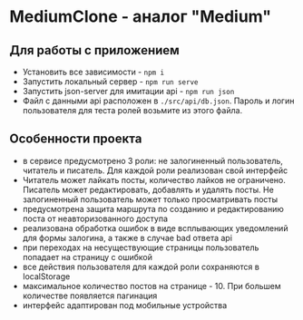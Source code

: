 # MediumClone - аналог "Medium"

## Для работы с приложением
* Установить все зависимости - `npm i`
* Запустить локальный сервер - `npm run serve`
* Запустить json-server для имитации api - `npm run json`
* Файл с данными api расположен в `./src/api/db.json`. Пароль и логин пользователя для теста ролей возьмите из этого файла.

## Особенности проекта
* в сервисе предусмотрено 3 роли: не залогиненный пользователь, читатель и писатель. Для каждой роли реализован свой интерфейс
* Читатель может лайкать посты, количество лайков не ограничено. Писатель может редактировать, добавлять и удалять посты. Не залогиненный пользователь может только просматривать посты
* предусмотрена защита маршрута по созданию и редактированию поста от неавторизованного доступа
* реализована обработка ошибок в виде всплывающих уведомлений для формы залогина, а также в случае bad ответа api
* при переходах на несуществующие страницы пользователь попадает на страницу с ошибкой 
* все действия пользователя для каждой роли сохраняются в localStorage
* максимальное количество постов на странице - 10. При большем количестве появляется пагинация
* интерфейс адаптирован под мобильные устройства
